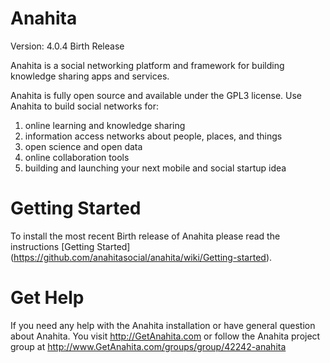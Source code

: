 Anahita
================
Version: 4.0.4 Birth Release

Anahita is a social networking platform and framework for building knowledge sharing apps and services.

Anahita is fully open source and available under the GPL3 license. Use Anahita to build social networks for:

1. online learning and knowledge sharing
2. information access networks about people, places, and things
3. open science and open data
4. online collaboration tools
5. building and launching your next mobile and social startup idea

Getting Started
================
To install the most recent Birth release of Anahita please read the instructions [Getting Started] (https://github.com/anahitasocial/anahita/wiki/Getting-started).

Get Help
=========
If you need any help with the Anahita installation or have general question about Anahita. 
You visit http://GetAnahita.com or follow the Anahita project group at http://www.GetAnahita.com/groups/group/42242-anahita
